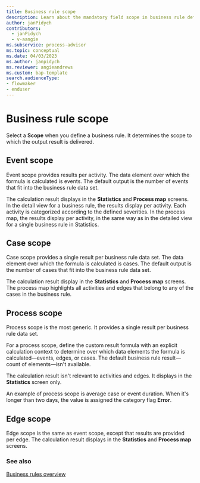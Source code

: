```yaml
---
title: Business rule scope 
description: Learn about the mandatory field scope in business rule definition in the Process Mining desktop app.
author: janPidych
contributors:
  - janPidych
  - v-aangie
ms.subservice: process-advisor
ms.topic: conceptual
ms.date: 04/03/2023
ms.author: janpidych
ms.reviewer: angieandrews
ms.custom: bap-template
search.audienceType:
- flowmaker
- enduser
---
```


# Business rule scope

Select a **Scope** when you define a business rule. It determines the scope to which the output result is delivered.

## Event scope

Event scope provides results per activity. The data element over which the formula is calculated is events. The default output is the number of events that fit into the business rule data set.

The calculation result displays in the **Statistics** and **Process map** screens. In the detail view for a business rule, the results display per activity. Each activity is categorized according to the defined severities. In the process map, the results display per activity, in the same way as in the detailed view for a single business rule in Statistics.

## Case scope

Case scope provides a single result per business rule data set. The data element over which the formula is calculated is cases. The default output is the number of cases that fit into the business rule data set.

The calculation result display in the **Statistics** and **Process map** screens. The process map highlights all activities and edges that belong to any of the cases in the business rule.

## Process scope

Process scope is the most generic. It provides a single result per business rule data set.

For a process scope, define the custom result formula with an explicit calculation context to determine over which data elements the formula is calculated&mdash;events, edges, or cases. The default business rule result&mdash;count of elements&mdash;isn't available.

The calculation result isn't relevant to activities and edges. It displays in the **Statistics** screen only.

An example of process scope is average case or event duration. When it's longer than two days, the value is assigned the category flag **Error**.

## Edge scope

Edge scope is the same as event scope, except that results are provided per edge. The calculation result displays in the **Statistics** and **Process map** screens.

### See also

[Business rules overview](business-rules.md)
